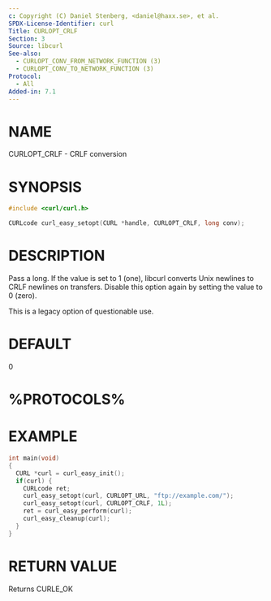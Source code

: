 ```yaml
---
c: Copyright (C) Daniel Stenberg, <daniel@haxx.se>, et al.
SPDX-License-Identifier: curl
Title: CURLOPT_CRLF
Section: 3
Source: libcurl
See-also:
  - CURLOPT_CONV_FROM_NETWORK_FUNCTION (3)
  - CURLOPT_CONV_TO_NETWORK_FUNCTION (3)
Protocol:
  - All
Added-in: 7.1
---
```


# NAME

CURLOPT_CRLF - CRLF conversion

# SYNOPSIS

~~~c
#include <curl/curl.h>

CURLcode curl_easy_setopt(CURL *handle, CURLOPT_CRLF, long conv);
~~~

# DESCRIPTION

Pass a long. If the value is set to 1 (one), libcurl converts Unix newlines to
CRLF newlines on transfers. Disable this option again by setting the value to
0 (zero).

This is a legacy option of questionable use.

# DEFAULT

0

# %PROTOCOLS%

# EXAMPLE

~~~c
int main(void)
{
  CURL *curl = curl_easy_init();
  if(curl) {
    CURLcode ret;
    curl_easy_setopt(curl, CURLOPT_URL, "ftp://example.com/");
    curl_easy_setopt(curl, CURLOPT_CRLF, 1L);
    ret = curl_easy_perform(curl);
    curl_easy_cleanup(curl);
  }
}
~~~

# RETURN VALUE

Returns CURLE_OK
